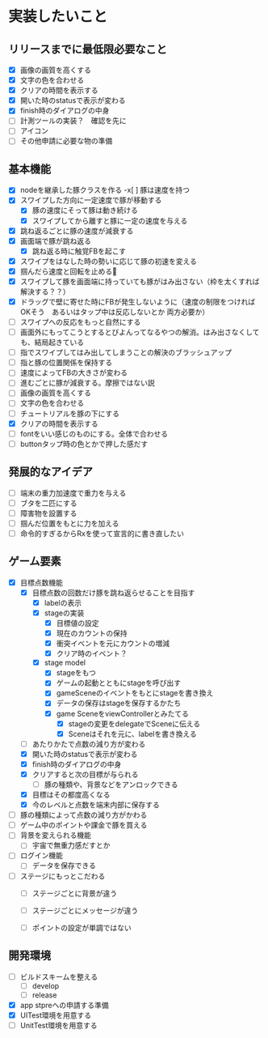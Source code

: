 # 実装したいこと

## リリースまでに最低限必要なこと
- [x] 画像の画質を高くする
- [x] 文字の色を合わせる
- [x] クリアの時間を表示する
- [x] 開いた時のstatusで表示が変わる
- [x] finish時のダイアログの中身
- [ ] 計測ツールの実装？　確認を先に
- [ ] アイコン
- [ ] その他申請に必要な物の準備

## 基本機能
- [x] nodeを継承した豚クラスを作る
  -x[ ] 豚は速度を持つ
- [x] スワイプした方向に一定速度で豚が移動する
  - [x] 豚の速度にそって豚は動き続ける
  - [x] スワイプしてから離すと豚に一定の速度を与える
- [x] 跳ね返るごとに豚の速度が減衰する
- [x] 画面端で豚が跳ね返る
  - [x] 跳ね返る時に触覚FBを起こす
- [x] スワイプをはなした時の勢いに応じて豚の初速を変える
- [x] 掴んだら速度と回転を止める
- [x] スワイプして豚を画面端に持っていても豚がはみ出さない（枠を太くすれば解決する？？）
- [x] ドラッグで壁に寄せた時にFBが発生しないように（速度の制限をつければOKそう　あるいはタップ中は反応しないとか 両方必要か）
- [ ] スワイプへの反応をもっと自然にする
- [ ] 画面外にもってこうとするとびよんってなるやつの解消。はみ出さなくしても、結局起きている
- [ ] 指でスワイプしてはみ出してしまうことの解決のブラッシュアップ
- [ ] 指と豚の位置関係を保持する
- [ ] 速度によってFBの大きさが変わる
- [ ] 進むごとに豚が減衰する。摩擦ではない説
- [ ] 画像の画質を高くする
- [ ] 文字の色を合わせる
- [ ] チュートリアルを豚の下にする
- [x] クリアの時間を表示する
- [ ] fontをいい感じのものにする。全体で合わせる
- [ ] buttonタップ時の色とかで押した感だす

## 発展的なアイデア
- [ ] 端末の重力加速度で重力を与える
- [ ] ブタを二匹にする
- [ ] 障害物を設置する
- [ ] 掴んだ位置をもとに力を加える
- [ ] 命令的すぎるからRxを使って宣言的に書き直したい

## ゲーム要素
- [x] 目標点数機能
  - [x] 目標点数の回数だけ豚を跳ね返らせることを目指す
    - [x] labelの表示
    - [x] stageの実装
      - [x] 目標値の設定
      - [x] 現在のカウントの保持
      - [x] 衝突イベントを元にカウントの増減
      - [x] クリア時のイベント？　　
    - [x] stage model
      - [x] stageをもつ
      - [x] ゲームの起動とともにstageを呼び出す
      - [x] gameSceneのイベントをもとにstageを書き換え
      - [x] データの保存はstageを保存するかたち
      - [x] game SceneをviewControllerとみたてる
        - [x] stageの変更をdelegateでSceneに伝える
        - [x] Sceneはそれを元に、labelを書き換える
  - [ ] あたりかたで点数の減り方が変わる
  - [x] 開いた時のstatusで表示が変わる
  - [x] finish時のダイアログの中身
  - [x] クリアすると次の目標が与られる
    - [ ] 豚の種類や、背景などをアンロックできる
  - [x] 目標はその都度高くなる
  - [x] 今のレベルと点数を端末内部に保存する
- [ ] 豚の種類によって点数の減り方がかわる
- [ ] ゲーム中のポイントや課金で豚を買える
- [ ] 背景を変えられる機能
  - [ ] 宇宙で無重力感だすとか
- [ ] ログイン機能
  - [ ] データを保存できる
- [ ] ステージにもっとこだわる
  - [ ] ステージごとに背景が違う
  - [ ] ステージごとにメッセージが違う
  - [ ] ポイントの設定が単調ではない


## 開発環境
- [ ] ビルドスキームを整える
  - [ ] develop
  - [ ] release
- [x] app stpreへの申請する準備
- [x] UITest環境を用意する
- [ ] UnitTest環境を用意する
